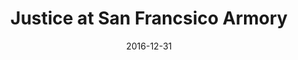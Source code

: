 ---
date: '2016-12-31'
artist: Justice
festival: ''
venue: San Francsico Armory
city: San Francisco
state: CA
country: USA
price: $84.64
solo: 'No'
title: Justice at San Francsico Armory
slug: 2016-12-31-justice
cover: ''
genre: ''
category: show
tags: []
created: 02/15/2019
artists:
  - Justice
  - Sebastian
openers:
  - Sebastian
---